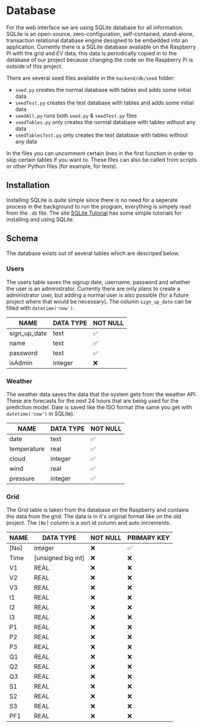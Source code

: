 # Database

For the web interface we are using SQLite database for all information. SQLite is an open-source, zero-configuration, self-contained, stand-alone, transaction relational database engine designed to be embedded into an application. Currently there is a SQLite database available on the Raspberry Pi with the grid and EV data, this data is periodically copied in to the database of our project because changing the code on the Raspberry Pi is outside of this project.

There are several seed files available in the `backend/db/seed` folder:

- `seed.py` creates the normal database with tables and adds some initial data
- `seedTest.py` creates the test database with tables and adds some initial data
- `seedAll.py` runs both `seed.py` & `seedTest.py` files
- `seedTables.py` only creates the normal database with tables without any data
- `seedTablesTest.py` only creates the test database with tables without any data

In the files you can uncomment certain lines in the first function in order to skip certain tables if you want to. These files can also be called from scripts or other Python files (for example, for tests).

## Installation

Installing SQLite is quite simple since there is no need for a seperate process in the background to run the program, everything is simpely read from the `.db` file. The site [SQLite Tutorial](https://www.sqlitetutorial.net/) has some simple tutorials for installing and using SQLite.

## Schema

The database exists out of several tables which are descriped below.

### Users

The users table saves the signup date, username, password and whether the user is an administrator. Currently there are only plans to create a administrator user, but adding a normal user is also possible (for a future project where that would be necessary). The column `sign_up_date` can be filled with `datetime('now')`.

| NAME         | DATA TYPE | NOT NULL           |
| ------------ | --------- | ------------------ |
| sign_up_date | text      | :white_check_mark: |
| name         | text      | :white_check_mark: |
| password     | text      | :white_check_mark: |
| isAdmin      | integer   | :x:                |

### Weather

The weather data saves the data that the system gets from the weather API. These are forecasts for the next 24 hours that are being used for the prediction model. Date is saved like the ISO format (the same you get with `datetime('now')` in SQLite).

| NAME        | DATA TYPE | NOT NULL           |
| ----------- | --------- | ------------------ |
| date        | text      | :white_check_mark: |
| temperature | real      | :white_check_mark: |
| cloud       | integer   | :white_check_mark: |
| wind        | real      | :white_check_mark: |
| pressure    | integer   | :white_check_mark: |

### Grid

The Grid table is taken from the database on the Raspberry and contains the data from the grid. The data is in it's original format like on the old project. The `[No]` column is a sort id column and auto increments.

| NAME | DATA TYPE          | NOT NULL | PRIMARY KEY        |
| ---- | ------------------ | -------- | ------------------ |
| [No] | integer            | :x:      | :white_check_mark: |
| Time | [unsigned big int] | :x:      | :x:                |
| V1   | REAL               | :x:      | :x:                |
| V2   | REAL               | :x:      | :x:                |
| V3   | REAL               | :x:      | :x:                |
| I1   | REAL               | :x:      | :x:                |
| I2   | REAL               | :x:      | :x:                |
| I3   | REAL               | :x:      | :x:                |
| P1   | REAL               | :x:      | :x:                |
| P2   | REAL               | :x:      | :x:                |
| P3   | REAL               | :x:      | :x:                |
| Q1   | REAL               | :x:      | :x:                |
| Q2   | REAL               | :x:      | :x:                |
| Q3   | REAL               | :x:      | :x:                |
| S1   | REAL               | :x:      | :x:                |
| S2   | REAL               | :x:      | :x:                |
| S3   | REAL               | :x:      | :x:                |
| PF1  | REAL               | :x:      | :x:                |
